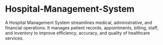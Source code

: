 # Hospital-Management-System
A Hospital Management System streamlines medical, administrative, and financial operations. It manages patient records, appointments, billing, staff, and inventory to improve efficiency, accuracy, and quality of healthcare services.
